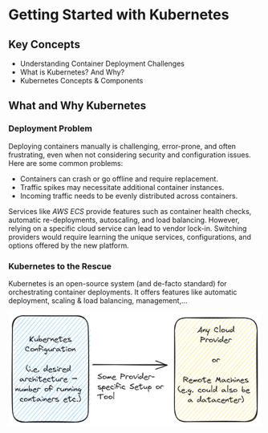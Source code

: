 # Getting Started with Kubernetes

## Key Concepts

- Understanding Container Deployment Challenges
- What is Kubernetes? And Why?
- Kubernetes Concepts & Components

## What and Why Kubernetes

### Deployment Problem

Deploying containers manually is challenging, error-prone, and often frustrating, even when not considering security and configuration issues. Here are some common problems:

- Containers can crash or go offline and require replacement.
- Traffic spikes may necessitate additional container instances.
- Incoming traffic needs to be evenly distributed across containers.

Services like _AWS ECS_ provide features such as container health checks, automatic re-deployments, autoscaling, and load balancing. However, relying on a specific cloud service can lead to vendor lock-in. Switching providers would require learning the unique services, configurations, and options offered by the new platform.

### Kubernetes to the Rescue

Kubernetes is an open-source system (and de-facto standard) for orchestrating container deployments. It offers features like automatic deployment, scaling & load balancing, management,...

![why k8s](./docs/why-k8s.excalidraw.png)
